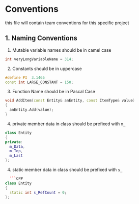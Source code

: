 # Conventions
this file will contain team conventions for this specific project

## 1. Naming Conventions
1. Mutable variable names should be in camel case
```CPP
int veryLongVariableName = 314;
```
2. Constants should be in uppercase
```CPP
#define PI  3.1465
const int LARGE_CONSTANT = 150;
```
3. Function Name should be in Pascal Case
```CPP
void AddItem(const Entity& anEntity, const ItemType& value)
{
  anEntity.Add(value);
}
```
4. private member data in class should be prefixed with `m_`
```CPP
class Entity
{
private:
  m_Data,
  m_Top,
  m_Last
};
```
4. static member data in class should be prefixed with `s_`
```CPP
  ```CPP
class Entity
{
  static int s_RefCount = 0;
};
```